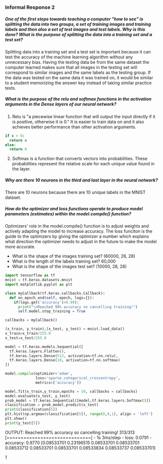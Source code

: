 ### Informal Response 2


##### One of the first steps towards teaching a computer "how to see" is splitting the data into two groups, a set of training images and training labels and then also a set of test images and test labels. Why is this done? What is the purpose of splitting the data into a training set and a test set?
Splitting data into a training set and a test set is important because it can test the accuracy of the machine learning algorithm without any unnecessary bias. Having the testing data be from the same dataset the computer learned makes sure that all images in the testing set will correspond to similar images and the same labels as the testing group. If the data was tested on the same data it was trained on, it would be similar to a student memorizing the answer key instead of taking similar practice tests. 

##### What is the purpose of the relu and softmax functions in the activation arguments in the Dense layers of our neural network?
1) Relu is "a piecewise linear function that will output the input directly if it is positive, otherwise it is 0." It is easier to train data on and it also achieves better performance than other activation arguments. 
``` python
if x > 0:
  return x
else:
  return 0
```
2) Softmax is a function that converts vectors into probabilities. These probabilities represent the relative scale for each unique value found in the layer. 

##### Why are there 10 neurons in the third and last layer in the neural network?
There are 10 neurons because there are 10 unique labels in the MNIST dataset.

##### How do the optimizer and loss functions operate to produce model parameters (estimates) within the model.compile() function?
Optimizers' role in the model.compile() function is to adjust weights and actively adapting the model to increase accuracy. The loss funciton is the guide to the optimizers by giving the optimizer a number which explains what direction the optimizer needs to adjust in the future to make the model more accurate.



- What is the shape of the images training set? 
          (60000, 28, 28) 
- What is the length of the labels training set?
          60,000
- What is the shape of the images test set?
          (10000, 28, 28)
          

``` python
import tensorflow as tf
mnist = tf.keras.datasets.mnist
import matplotlib.pyplot as plt

class myCallback(tf.keras.callbacks.Callback):
  def on_epoch_end(self, epoch, logs={}):
    if(logs.get('accuracy')>0.99):
      print("\nReached 99% accuracy so cancelling training!")
      self.model.stop_training = True

callbacks = myCallback()

(x_train, y_train),(x_test, y_test) = mnist.load_data()
x_train=x_train/255.0
x_test=x_test/255.0

model = tf.keras.models.Sequential([
  tf.keras.layers.Flatten(),
  tf.keras.layers.Dense(512, activation=tf.nn.relu),
  tf.keras.layers.Dense(10, activation=tf.nn.softmax)
])

model.compile(optimizer='adam',
              loss='sparse_categorical_crossentropy',
              metrics=['accuracy'])

model.fit(x_train,y_train,epochs = 10, callbacks = callbacks)
model.evaluate(x_test, y_test)
prob_model = tf.keras.Sequential([model,tf.keras.layers.Softmax()])
classification = prob_model.predict(x_test)
print(classification[5])
plt.hist(np.argmax(classification[5]), range(0,9,1), align = 'left')
plt.show()
print(y_test[5])
```
OUTPUT:
Reached 99% accuracy so cancelling training!
313/313 [==============================] - 1s 3ms/step - loss: 0.0791 - accuracy: 0.9770
[0.08533701 0.23196515 0.08533701 0.08533701 0.08533712 0.08533701
 0.08533701 0.08533834 0.08533737 0.08533701]




1
